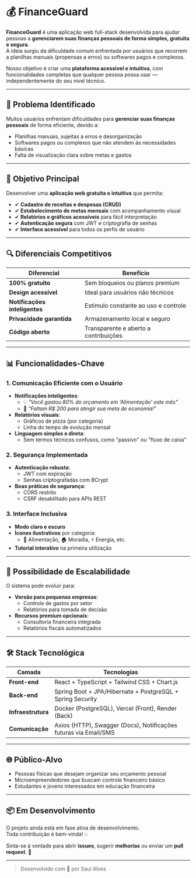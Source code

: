 
# 💰 FinanceGuard

**FinanceGuard** é uma aplicação web full-stack desenvolvida para ajudar pessoas a **gerenciarem suas finanças pessoais de forma simples, gratuita e segura**.  
A ideia surgiu da dificuldade comum enfrentada por usuários que recorrem a planilhas manuais (propensas a erros) ou softwares pagos e complexos.  

Nosso objetivo é criar uma **plataforma acessível e intuitiva**, com funcionalidades completas que qualquer pessoa possa usar — independentemente do seu nível técnico.

---

## 📌 Problema Identificado

Muitos usuários enfrentam dificuldades para **gerenciar suas finanças pessoais** de forma eficiente, devido a:

- Planilhas manuais, sujeitas a erros e desorganização
- Softwares pagos ou complexos que não atendem às necessidades básicas
- Falta de visualização clara sobre metas e gastos

---

## 🎯 Objetivo Principal

Desenvolver uma **aplicação web gratuita e intuitiva** que permita:

- ✔ **Cadastro de receitas e despesas (CRUD)**
- ✔ **Estabelecimento de metas mensais** com acompanhamento visual
- ✔ **Relatórios e gráficos acessíveis** para fácil interpretação
- ✔ **Autenticação segura** com JWT e criptografia de senhas
- ✔ **Interface acessível** para todos os perfis de usuário

---

## 🔍 Diferenciais Competitivos

| Diferencial | Benefício |
|------------|-----------|
| **100% gratuito** | Sem bloqueios ou planos premium |
| **Design acessível** | Ideal para usuários não técnicos |
| **Notificações inteligentes** | Estímulo constante ao uso e controle |
| **Privacidade garantida** | Armazenamento local e seguro |
| **Código aberto** | Transparente e aberto a contribuições |

---

## 📊 Funcionalidades-Chave

### 1. Comunicação Eficiente com o Usuário

- **Notificações inteligentes**:
  - 💡 *"Você gastou 80% do orçamento em 'Alimentação' este mês"*
  - 🎯 *"Faltam R$ 200 para atingir sua meta de economia!"*
- **Relatórios visuais**:
  - Gráficos de pizza (por categoria)
  - Linha do tempo de evolução mensal
- **Linguagem simples e direta**:
  - Sem termos técnicos confusos, como "passivo" ou "fluxo de caixa"

### 2. Segurança Implementada

- **Autenticação robusta**:
  - JWT com expiração
  - Senhas criptografadas com BCrypt
- **Boas práticas de segurança**:
  - CORS restrito
  - CSRF desabilitado para APIs REST

### 3. Interface Inclusiva

- **Modo claro e escuro**
- **Ícones ilustrativos** por categoria:
  - 🍔 Alimentação, 🏠 Moradia, ⚡ Energia, etc.
- **Tutorial interativo** na primeira utilização

---

## 🚀 Possibilidade de Escalabilidade

O sistema pode evoluir para:

- **Versão para pequenas empresas**:
  - Controle de gastos por setor
  - Relatórios para tomada de decisão
- **Recursos premium opcionais**:
  - Consultoria financeira integrada
  - Relatórios fiscais automatizados

---

## 🛠 Stack Tecnológica

| Camada       | Tecnologias                                               |
|--------------|-----------------------------------------------------------|
| **Front-end** | React + TypeScript + Tailwind CSS + Chart.js             |
| **Back-end**  | Spring Boot + JPA/Hibernate + PostgreSQL + Spring Security |
| **Infraestrutura** | Docker (PostgreSQL), Vercel (Front), Render (Back) |
| **Comunicação** | Axios (HTTP), Swagger (Docs), Notificações futuras via Email/SMS |

---

## 🌐 Público-Alvo

- Pessoas físicas que desejam organizar seu orçamento pessoal
- Microempreendedores que buscam controle financeiro básico
- Estudantes e jovens interessados em educação financeira

---

## 📦 Em Desenvolvimento

O projeto ainda está em fase ativa de desenvolvimento.  
Toda contribuição é bem-vinda! 💡

Sinta-se à vontade para abrir **issues**, sugerir **melhorias** ou enviar um **pull request**. 🚀

---

> Desenvolvido com 💙 por Saul Alves

